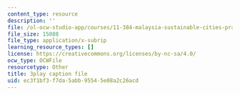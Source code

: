 ```yaml
---
content_type: resource
description: ''
file: /ol-ocw-studio-app/courses/11-384-malaysia-sustainable-cities-practicum-spring-2018/ec3f1bf3f7da5abb95545e08a2c26acd_DUKQ2SogFf8.vtt
file_size: 15088
file_type: application/x-subrip
learning_resource_types: []
license: https://creativecommons.org/licenses/by-nc-sa/4.0/
ocw_type: OCWFile
resourcetype: Other
title: 3play caption file
uid: ec3f1bf3-f7da-5abb-9554-5e08a2c26acd
---
```

